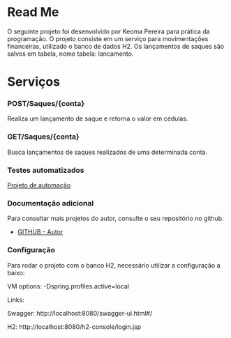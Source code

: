 # Read Me
O seguinte projeto foi desenvolvido por Keoma Pereira para prática da programação. O projeto consiste em um serviço para movimentações financeiras, utilizado o banco de dados H2. Os lançamentos de saques são salvos em tabela, nome tabela: lancamento.

# Serviços

### POST/Saques/{conta}
Realiza um lançamento de saque e retorna o valor em cédulas.

### GET/Saques/{conta}
Busca lançamentos de saques realizados de uma determinada conta.

### Testes automatizados
 [Projeto de automação](https://github.com/KeomaPereira/operacao-conta-corrente-automacao)

### Documentação adicional
Para consultar mais projetos do autor, consulte o seu repositório no github.

* [GITHUB - Autor](https://github.com/KeomaPereira)

### Configuração
Para rodar o projeto com o banco H2, necessário utilizar a configuração a baixo:

VM options: -Dspring.profiles.active=local

Links:

Swagger: http://localhost:8080/swagger-ui.html#/

H2: http://localhost:8080/h2-console/login.jsp


